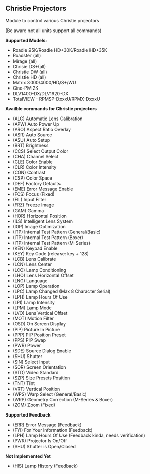 ## Christie Projectors

Module to control various Christie projectors

(Be aware not all units support all commands)

**Supported Models:**
* Roadie 25K/Roadie HD+30K/Roadie HD+35K
* Roadster (all)
* Mirage (all)
* Chrisie DS+(all)
* Christie DW (all)
* Christie HD (all)
* Matrix 3000/4000/HD/S+/WU
* Cine-PM 2K
* DLV1400-DX/DLV1920-DX
* TotalVIEW - RPMSP-DxxxU/RPMX-DxxxU

**Availble commands for Christie projectors**
* (ALC) Automatic Lens Calibration
* (APW) Auto Power Up
* (ARO) Aspect Ratio Overlay
* (ASR) Auto Source
* (ASU) Auto Setup
* (BRT) Brightness
* (CCS) Select Output Color
* (CHA) Channel Select
* (CLE) Color Enable
* (CLR) Color Intensity
* (CON) Contrast
* (CSP) Color Space
* (DEF) Factory Defaults
* (EME) Error Message Enable
* (FCS) Focus (Fixed)
* (FIL) Input Filter
* (FRZ) Freeze Image
* (GAM) Gamma
* (HOR) Horizontal Position
* (ILS) Intelligent Lens System
* (IOP) Image Optimization
* (ITP) Internal Test Pattern (General/Basic)
* (ITP) Internal Test Pattern (Boxer)
* (ITP) Internal Test Pattern (M-Series)
* (KEN) Keypad Enable
* (KEY) Key Code (release: key + 128)
* (LCB) Lens Calibrate
* (LCN) Lens Center
* (LCO) Lamp Conditioning
* (LHO) Lens Horizontal Offset
* (LNG) Language
* (LOP) Lamp Operation
* (LPC) Lamp Changed (Max 8 Character Serial)
* (LPH) Lamp Hours Of Use
* (LPI) Lamp Intensity
* (LPM) Lamp Mode
* (LVO) Lens Vertical Offset
* (MOT) Motion Filter
* (OSD) On Screen Display
* (PIP) Picture In Picture
* (PPP) PIP Position Preset
* (PPS) PIP Swap
* (PWR) Power
* (SDE) Source Dialog Enable
* (SHU) Shutter
* (SIN) Select Input
* (SOR) Screen Orientation
* (STD) Video Standard
* (SZP) Size Presets Position
* (TNT) Tint
* (VRT) Vertical Position
* (WPS) Warp Select (General/Basic)
* (WRP) Geometry Correction (M-Series & Boxer)
* (ZOM) Zoom (Fixed)

**Supported Feedback**
* (ERR) Error Message (Feedback)
* (FYI) For Your Information (Feedback)
* (LPH) Lamp Hours Of Use (Feedback kinda, needs verification)
* (PWR) Projector Is On/Off
* (SHU) Shutter is Open/Closed

**Not Implemented Yet**
* (HIS) Lamp History (Feedback)